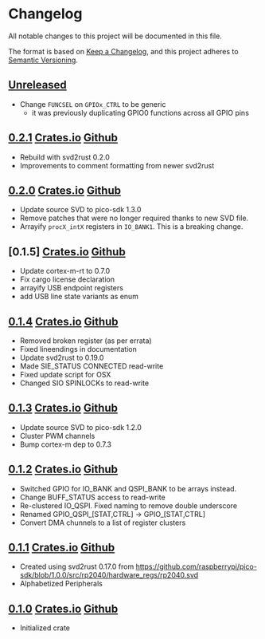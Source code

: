 # Changelog

All notable changes to this project will be documented in this file.

The format is based on [Keep a Changelog](https://keepachangelog.com/en/1.0.0/),
and this project adheres to [Semantic Versioning](https://semver.org/spec/v2.0.0.html).

## [Unreleased]

- Change `FUNCSEL` on `GPIOx_CTRL` to be generic
    - it was previously duplicating GPIO0 functions across all GPIO pins

## [0.2.1] [Crates.io](https://crates.io/crates/rp2040-pac/0.2.1) [Github](https://github.com/rp-rs/rp2040-pac/releases/tag/v0.2.1)

- Rebuild with svd2rust 0.2.0
- Improvements to comment formatting from newer svd2rust

## [0.2.0] [Crates.io](https://crates.io/crates/rp2040-pac/0.2.0) [Github](https://github.com/rp-rs/rp2040-pac/releases/tag/v0.2.0)

- Update source SVD to pico-sdk 1.3.0
- Remove patches that were no longer required thanks to new SVD file.
- Arrayify `procX_intX` registers in `IO_BANK1`. This is a breaking change.

## [0.1.5] [Crates.io](https://crates.io/crates/rp2040-pac/0.1.5) [Github](https://github.com/rp-rs/rp2040-pac/releases/tag/v0.1.5)

- Update cortex-m-rt to 0.7.0
- Fix cargo license declaration
- arrayify USB endpoint registers
- add USB line state variants as enum

## [0.1.4] [Crates.io](https://crates.io/crates/rp2040-pac/0.1.4) [Github](https://github.com/rp-rs/rp2040-pac/releases/tag/v0.1.4)

- Removed broken register (as per errata)
- Fixed lineendings in documentation
- Update svd2rust to 0.19.0
- Made SIE_STATUS CONNECTED read-write
- Fixed update script for OSX
- Changed SIO SPINLOCKs to read-write

## [0.1.3] [Crates.io](https://crates.io/crates/rp2040-pac/0.1.3) [Github](https://github.com/rp-rs/rp2040-pac/releases/tag/v0.1.3)

- Update source SVD to pico-sdk 1.2.0
- Cluster PWM channels
- Bump cortex-m dep to 0.7.3

## [0.1.2] [Crates.io](https://crates.io/crates/rp2040-pac/0.1.2) [Github](https://github.com/rp-rs/rp2040-pac/releases/tag/v0.1.2)

- Switched GPIO for IO_BANK and QSPI_BANK to be arrays instead.
- Change BUFF_STATUS access to read-write
- Re-clustered IO_QSPI. Fixed naming to remove double underscore
- Renamed GPIO_QSPI_[STAT,CTRL] -> GPIO_[STAT,CTRL]
- Convert DMA chunnels to a list of register clusters

## [0.1.1] [Crates.io](https://crates.io/crates/rp2040-pac/0.1.1) [Github](https://github.com/rp-rs/rp2040-pac/releases/tag/v0.1.1)

- Created using svd2rust 0.17.0 from https://github.com/raspberrypi/pico-sdk/blob/1.0.0/src/rp2040/hardware_regs/rp2040.svd
- Alphabetized Peripherals

## [0.1.0] [Crates.io](https://crates.io/crates/rp2040-pac/0.1.0) [Github](https://github.com/rp-rs/rp2040-pac/releases/tag/v0.1.0)

- Initialized crate

[Unreleased]: https://github.com/rp-rs/rp2040-pac/compare/v0.2.1...HEAD
[0.2.1]: https://github.com/rp-rs/rp2040-pac/compare/v0.2.0...v0.2.1
[0.2.0]: https://github.com/rp-rs/rp2040-pac/compare/v0.1.4...v0.2.0
[0.1.4]: https://github.com/rp-rs/rp2040-pac/compare/v0.1.3...v0.1.4
[0.1.3]: https://github.com/rp-rs/rp2040-pac/compare/v0.1.2...v0.1.3
[0.1.2]: https://github.com/rp-rs/rp2040-pac/compare/v0.1.1...v0.1.2
[0.1.1]: https://github.com/rp-rs/rp2040-pac/compare/v0.1.0...v0.1.1
[0.1.0]: https://github.com/rp-rs/rp2040-pac/releases/tag/v0.1.0
